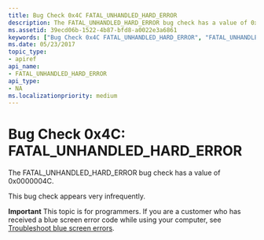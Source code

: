 ```yaml
---
title: Bug Check 0x4C FATAL_UNHANDLED_HARD_ERROR
description: The FATAL_UNHANDLED_HARD_ERROR bug check has a value of 0x0000004C.This bug check appears very infrequently.
ms.assetid: 39ecd06b-1522-4b87-bfd8-a0022e3a6861
keywords: ["Bug Check 0x4C FATAL_UNHANDLED_HARD_ERROR", "FATAL_UNHANDLED_HARD_ERROR"]
ms.date: 05/23/2017
topic_type:
- apiref
api_name:
- FATAL_UNHANDLED_HARD_ERROR
api_type:
- NA
ms.localizationpriority: medium
---
```


# Bug Check 0x4C: FATAL\_UNHANDLED\_HARD\_ERROR


The FATAL\_UNHANDLED\_HARD\_ERROR bug check has a value of 0x0000004C.

This bug check appears very infrequently.

**Important** This topic is for programmers. If you are a customer who has received a blue screen error code while using your computer, see [Troubleshoot blue screen errors](https://windows.microsoft.com/windows-10/troubleshoot-blue-screen-errors).

 

 




